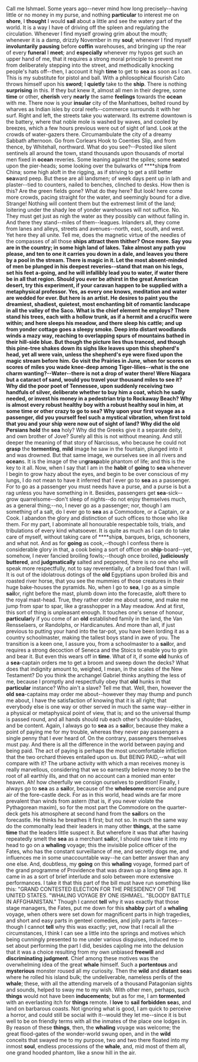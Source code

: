 Call me Ishmael.  Some years ago--never mind how long precisely--having little or no money in my purse, and nothing ****particular**** to interest me on ****shore****, I ****thought**** I would ****sail**** about a little and see the watery part of the world.  It is a way I have of driving off the spleen and regulating the circulation.  Whenever I find myself growing grim about the mouth; whenever it is a damp, drizzly November in my **soul**; whenever I find myself **involuntarily** **pausing** before **coffin** warehouses, and bringing up the rear of every **funeral** I **meet**; and **especially** whenever my hypos get such an upper hand of me, that it requires a strong moral principle to prevent me from deliberately stepping into the street, and methodically knocking people's hats off--then, I account it high **time** to get to ****sea**** as soon as I can.  This is my substitute for pistol and ball.  With a philosophical flourish Cato throws himself upon his **sword**; I **quietly** take to the **ship**.  There is nothing **surprising** in this.  If they but knew it, almost all men in their degree, some **time** or other, **cherish** very ****nearly**** the same ****feelings**** towards the **ocean** with me.  There now is your **insular** city of the Manhattoes, belted round by wharves as Indian isles by coral reefs--commerce surrounds it with her surf.  Right and left, the streets take you waterward.  Its extreme downtown is the battery, where that noble mole is washed by waves, and cooled by breezes, which a few hours previous were out of sight of land.  Look at the crowds of water-gazers there.  Circumambulate the city of a dreamy Sabbath afternoon.  Go from Corlears Hook to Coenties Slip, and from thence, by Whitehall, northward.  What do you see?--Posted like silent sentinels all around the town, stand thousands upon thousands of mortal men fixed in **ocean** reveries.  Some leaning against the spiles; some ****sea****ted upon the pier-heads; some looking over the bulwarks of ****ship**s** from China; some high aloft in the rigging, as if striving to get a still better ****sea****ward peep.  But these are all landsmen; of week days pent up in lath and plaster--tied to counters, nailed to benches, clinched to desks.  How then is this?  Are the green fields gone?  What do they here?  But look! here come more crowds, pacing straight for the water, and seemingly bound for a dive.  Strange!  Nothing will content them but the extremest limit of the land; loitering under the shady lee of yonder warehouses will not suffice.  No.  They must get just as nigh the water as they possibly can without falling in.  And there they stand--miles of them--leagues.  Inlanders all, they come from lanes and alleys, streets and avenues--north, east, south, and west.  Yet here they all unite.  Tell me, does the magnetic virtue of the needles of the compasses of all those ****ship**s** **attract** them thither?  Once more.  Say you are in the country; in some high land of lakes. Take almost any path you please, and ten to one it carries you down in a dale, and leaves you there by a pool in the stream.  There is magic in it.  Let the most absent-minded of men be plunged in his deepest reveries--stand that man on his legs, set his feet a-****going****, and he will infallibly lead you to water, if water there be in all that region.  Should you ever be athirst in the great American desert, try this experiment, if your caravan happen to be supplied with a metaphysical professor.  Yes, as every one knows, meditation and water are wedded for ever.  But here is an artist.  He desires to paint you the dreamiest, shadiest, quietest, most enchanting bit of romantic landscape in all the valley of the Saco.  What is the chief element he employs?  There stand his trees, each with a hollow trunk, as if a hermit and a crucifix were within; and here sleeps his meadow, and there sleep his cattle; and up from yonder cottage goes a sleepy smoke.  Deep into **distant** woodlands winds a mazy way, reaching to overlapping spurs of mountains bathed in their hill-side blue.  But though the picture lies thus tranced, and though this pine-tree shakes down its sighs like leaves upon this shepherd's head, yet all were vain, unless the shepherd's eye were fixed upon the magic stream before him.  Go visit the Prairies in June, when for scores on scores of miles you wade knee-deep among Tiger-lilies--what is the one charm wanting?--Water--there is not a drop of water there!  Were Niagara but a cataract of sand, would you travel your thousand miles to see it?  Why did the poor poet of Tennessee, upon suddenly receiving two handfuls of silver, deliberate whether to buy him a coat, which he sadly needed, or invest his money in a pedestrian trip to Rockaway Beach?  Why is almost every robust healthy boy with a robust healthy **soul** in him, at some **time** or other crazy to go to ****sea****?  Why upon your first voyage as a passenger, did you yourself feel such a mystical vibration, when first t**old** that you and your **ship** were now out of sight of land?  Why did the **old** Persians **h**old**** the ****sea**** holy?  Why did the Greeks give it a separate deity, and own brother of Jove?  Surely all this is not without meaning.  And still deeper the meaning of that story of Narcissus, who because he could not **grasp** the **tormenting**, **mild** image he saw in the fountain, plunged into it and was drowned.  But that same image, we ourselves see in all rivers and **ocean**s.  It is the image of the un**grasp**able phantom of life; and this is the key to it all.  Now, when I say that I am in the ****habit**** of ****going**** to ****sea**** whenever I begin to grow hazy about the eyes, and begin to be over conscious of my lungs, I do not mean to have it inferred that I ever go to ****sea**** as a passenger.  For to go as a passenger you must needs have a purse, and a purse is but a rag unless you have something in it.  Besides, passengers get ****sea****-sick--grow quarrelsome--don't sleep of nights--do not enjoy themselves much, as a general thing;--no, I never go as a passenger; nor, though I am something of a salt, do I ever go to ****sea**** as a Commodore, or a Captain, or a Cook.  I abandon the glory and distinction of such offices to those who like them.  For my part, I abominate all honourable respectable toils, trials, and tribulations of every kind whatsoever.  It is quite as much as I can do to take care of myself, without taking care of ****ship**s**, barques, brigs, schooners, and what not.  And as for ****going**** as cook,--though I confess there is considerable glory in that, a cook being a sort of officer on **ship**-board--yet, somehow, I never fancied broiling fowls;--though once broiled, **judiciously** **buttered**, and **judgmatically** salted and peppered, there is no one who will speak more respectfully, not to say reverentially, of a broiled fowl than I will.  It is out of the idolatrous dotings of the **old** Egyptians upon broiled ibis and roasted river horse, that you see the mummies of those creatures in their huge bake-houses the pyramids.  No, when I go to ****sea****, I go as a simple ****sail****or, right before the mast, plumb down into the forecastle, aloft there to the royal mast-head. True, they rather order me about some, and make me jump from spar to spar, like a grasshopper in a May meadow.  And at first, this sort of thing is unpleasant enough.  It touches one's sense of honour, ****particular****ly if you come of an **old** established family in the land, the Van Rensselaers, or Randolphs, or Hardicanutes.  And more than all, if just previous to putting your hand into the tar-pot, you have been lording it as a country schoolmaster, making the tallest boys stand in awe of you.  The transition is a keen one, I assure you, from a schoolmaster to a ****sail****or, and requires a strong decoction of Seneca and the Stoics to enable you to grin and bear it.  But even this wears off in **time**.  What of it, if some **old** hunks of a ****sea****-captain orders me to get a broom and sweep down the decks?  What does that indignity amount to, weighed, I mean, in the scales of the New Testament?  Do you think the archangel Gabriel thinks anything the less of me, because I promptly and respectfully obey that **old** hunks in that ****particular**** instance?  Who ain't a slave?  Tell me that.  Well, then, however the **old** ****sea****-captains may order me about--however they may thump and punch me about, I have the satisfaction of knowing that it is all right; that everybody else is one way or other served in much the same way--either in a physical or metaphysical point of view, that is; and so the universal thump is passed round, and all hands should rub each other's shoulder-blades, and be content.  Again, I always go to ****sea**** as a ****sail****or, because they make a point of paying me for my trouble, whereas they never pay passengers a single penny that I ever heard of.  On the contrary, passengers themselves must pay.  And there is all the difference in the world between paying and being paid.  The act of paying is perhaps the most uncomfortable infliction that the two orchard thieves entailed upon us.  But BEING PAID,--what will compare with it?  The urbane activity with which a man receives money is really marvellous, considering that we so earnestly believe money to be the root of all earthly ills, and that on no account can a monied man enter heaven.  Ah! how cheerfully we consign ourselves to perdition!  Finally, I always go to ****sea**** as a ****sail****or, because of the ****wholesome**** exercise and pure air of the fore-castle deck.  For as in this world, head winds are far more prevalent than winds from astern (that is, if you never violate the Pythagorean maxim), so for the most part the Commodore on the quarter-deck gets his atmosphere at second hand from the ****sail****ors on the forecastle.  He thinks he breathes it first; but not so.  In much the same way do the commonalty lead their leaders in many other ****things****, at the same **time** that the leaders little suspect it.  But wherefore it was that after having repeatedly smelt the ****sea**** as a merchant ****sail****or, I should now take it into my head to go on a ****whaling**** voyage; this the invisible police officer of the Fates, who has the constant surveillance of me, and secretly dogs me, and influences me in some unaccountable way--he can better answer than any one else.  And, doubtless, my ****going**** on this ****whaling**** voyage, formed part of the grand programme of Providence that was drawn up a long **time** ago.  It came in as a sort of brief interlude and solo between more extensive performances.  I take it that this part of the bill must have run something like this:   "GRAND CONTESTED ELECTION FOR THE PRESIDENCY OF THE UNITED STATES. "WHALING VOYAGE BY ONE ISHMAEL. "BLOODY BATTLE IN AFFGHANISTAN."   Though I cannot **tell** why it was exactly that those stage managers, the Fates, put me down for this ****shabby**** part of a ****whaling**** voyage, when others were set down for magnificent parts in high tragedies, and short and easy parts in genteel comedies, and jolly parts in farces--though I cannot **tell** why this was exactly; yet, now that I recall all the circumstances, I think I can see a little into the springs and motives which being cunningly presented to me under various disguises, induced me to set about performing the part I did, besides cajoling me into the delusion that it was a choice resulting from my own unbiased ****freewill**** and ****discriminating**** ****judgment****.  Chief among these motives was the overwhelming idea of the great ****whale**** himself.  Such a ****portentous**** and ****mysterious**** monster roused all my curiosity.  Then the **wild** and **distant** ****sea****s where he rolled his island bulk; the undeliverable, nameless perils of the ****whale****; these, with all the attending marvels of a thousand Patagonian sights and sounds, helped to sway me to my wish.  With other men, perhaps, such ****things**** would not have been ****inducements****; but as for me, I am ****tormented**** with an everlasting itch for ****things**** remote.  I ****love**** to ****sail**** ****forbidden**** ****sea****s, and land on barbarous coasts.  Not ignoring what is good, I am quick to perceive a horror, and could still be social with it--would they let me--since it is but well to be on friendly terms with all the inmates of the place one lodges in.  By reason of these ****things****, then, the ****whaling**** voyage was welcome; the great flood-gates of the wonder-world swung open, and in the **wild** conceits that swayed me to my purpose, two and two there floated into my inmost **soul**, endless processions of the ****whale****, and, mid most of them all, one grand hooded phantom, like a snow hill in the air. 